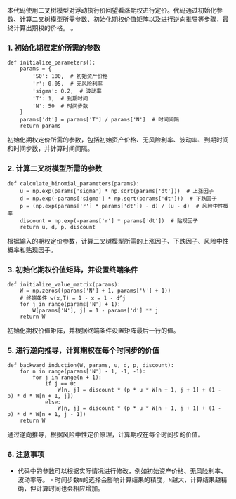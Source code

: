 本代码使用二叉树模型对浮动执行价回望看涨期权进行定价。代码通过初始化参数、计算二叉树模型所需参数、初始化期权价值矩阵以及进行逆向推导等步骤，最终计算出期权的价格。 。 
### 1. 初始化期权定价所需的参数

```
def initialize_parameters():  
    params = {  
        'S0': 100,  # 初始资产价格  
        'r': 0.05,  # 无风险利率  
        'sigma': 0.2,  # 波动率  
        'T': 1,  # 到期时间  
        'N': 50  # 时间步数  
    }  
    params['dt'] = params['T'] / params['N']  # 时间间隔  
    return params
```

初始化期权定价所需的参数，包括初始资产价格、无风险利率、波动率、到期时间和时间步数，并计算时间间隔。 
### 2. 计算二叉树模型所需的参数

```
def calculate_binomial_parameters(params):  
    u = np.exp(params['sigma'] * np.sqrt(params['dt']))  # 上涨因子  
    d = np.exp(-params['sigma'] * np.sqrt(params['dt']))  # 下跌因子  
    p = (np.exp(params['r'] * params['dt']) - d) / (u - d)  # 风险中性概率  
    discount = np.exp(-params['r'] * params['dt'])  # 贴现因子  
    return u, d, p, discount
```

根据输入的期权定价参数，计算二叉树模型所需的上涨因子、下跌因子、风险中性概率和贴现因子。 
### 3. 初始化期权价值矩阵，并设置终端条件

```
def initialize_value_matrix(params):  
	W = np.zeros((params['N'] + 1, params['N'] + 1))  
	# 终端条件 w(x,T) = 1 - x = 1 - d^j
	for j in range(params['N'] + 1):  
	    W[params['N'], j] = 1 - params['d'] ** j  
	return W
```

初始化期权价值矩阵，并根据终端条件设置矩阵最后一行的值。 

### 5. 进行逆向推导，计算期权在每个时间步的价值

```
def backward_induction(W, params, u, d, p, discount):  
    for n in range(params['N'] - 1, -1, -1):  
        for j in range(n + 1):  
            if j == 0:  
                W[n, j] = discount * (p * u * W[n + 1, j + 1] + (1 - p) * d * W[n + 1, j])  
            else:  
                W[n, j] = discount * (p * u * W[n + 1, j + 1] + (1 - p) * d * W[n + 1, j - 1])  
    return W
```

通过逆向推导，根据风险中性定价原理，计算期权在每个时间步的价值。 

### 6. 注意事项 
- 代码中的参数可以根据实际情况进行修改，例如初始资产价格、无风险利率、波动率等。 - 时间步数`N`的选择会影响计算结果的精度，`N`越大，计算结果越精确，但计算时间也会相应增加。
